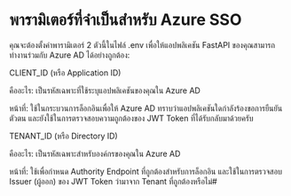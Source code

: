 # พารามิเตอร์ที่จำเป็นสำหรับ Azure SSO
คุณจะต้องตั้งค่าพารามิเตอร์ 2 ตัวนี้ในไฟล์ .env เพื่อให้แอปพลิเคชัน FastAPI ของคุณสามารถทำงานร่วมกับ Azure AD ได้อย่างถูกต้อง:

CLIENT_ID (หรือ Application ID)

คืออะไร: เป็นรหัสเฉพาะที่ใช้ระบุแอปพลิเคชันของคุณใน Azure AD

หน้าที่: ใช้ในกระบวนการล็อกอินเพื่อให้ Azure AD ทราบว่าแอปพลิเคชันใดกำลังร้องขอการยืนยันตัวตน และยังใช้ในการตรวจสอบความถูกต้องของ JWT Token ที่ได้รับกลับมาด้วยครับ

TENANT_ID (หรือ Directory ID)

คืออะไร: เป็นรหัสเฉพาะสำหรับองค์กรของคุณใน Azure AD

หน้าที่: ใช้เพื่อกำหนด Authority Endpoint ที่ถูกต้องสำหรับการล็อกอิน และใช้ในการตรวจสอบ Issuer (ผู้ออก) ของ JWT Token ว่ามาจาก Tenant ที่ถูกต้องหรือไม่#
